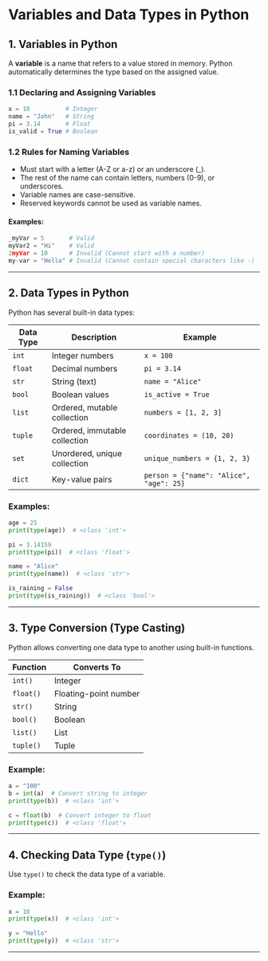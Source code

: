 # Variables and Data Types in Python

## 1. Variables in Python
A **variable** is a name that refers to a value stored in memory. Python automatically determines the type based on the assigned value.

### 1.1 Declaring and Assigning Variables
```python
x = 10          # Integer
name = "John"   # String
pi = 3.14       # Float
is_valid = True # Boolean
```

### 1.2 Rules for Naming Variables
- Must start with a letter (A-Z or a-z) or an underscore (_).
- The rest of the name can contain letters, numbers (0-9), or underscores.
- Variable names are case-sensitive.
- Reserved keywords cannot be used as variable names.

#### Examples:
```python
_myVar = 5       # Valid
myVar2 = "Hi"    # Valid
2myVar = 10      # Invalid (Cannot start with a number)
my-var = "Hello" # Invalid (Cannot contain special characters like -)
```

---

## 2. Data Types in Python
Python has several built-in data types:

| Data Type | Description | Example |
|-----------|-------------|---------|
| `int` | Integer numbers | `x = 100` |
| `float` | Decimal numbers | `pi = 3.14` |
| `str` | String (text) | `name = "Alice"` |
| `bool` | Boolean values | `is_active = True` |
| `list` | Ordered, mutable collection | `numbers = [1, 2, 3]` |
| `tuple` | Ordered, immutable collection | `coordinates = (10, 20)` |
| `set` | Unordered, unique collection | `unique_numbers = {1, 2, 3}` |
| `dict` | Key-value pairs | `person = {"name": "Alice", "age": 25}` |

### Examples:
```python
age = 25
print(type(age))  # <class 'int'>

pi = 3.14159
print(type(pi))  # <class 'float'>

name = "Alice"
print(type(name))  # <class 'str'>

is_raining = False
print(type(is_raining))  # <class 'bool'>
```

---

## 3. Type Conversion (Type Casting)
Python allows converting one data type to another using built-in functions.

| Function | Converts To |
|----------|-------------|
| `int()` | Integer |
| `float()` | Floating-point number |
| `str()` | String |
| `bool()` | Boolean |
| `list()` | List |
| `tuple()` | Tuple |

### Example:
```python
a = "100"
b = int(a)  # Convert string to integer
print(type(b))  # <class 'int'>

c = float(b)  # Convert integer to float
print(type(c))  # <class 'float'>
```

---

## 4. Checking Data Type (`type()`)
Use `type()` to check the data type of a variable.

### Example:
```python
x = 10
print(type(x))  # <class 'int'>

y = "Hello"
print(type(y))  # <class 'str'>
```

---

